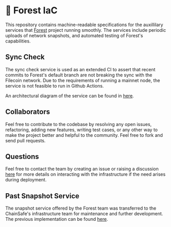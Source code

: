 # 🌲 Forest IaC

This repository contains machine-readable specifications for the auxillilary services that [Forest](https://github.com/ChainSafe/forest) project running smoothly. The services include periodic uploads of network snapshots, and automated testing of Forest's capabilities.

## Sync Check

The sync check service is used as an extended CI to assert that recent commits to Forest's default branch are not breaking the sync with the Filecoin network. Due to the requirements of running a mainnet node, the service is not feasible to run in Github Actions.

An architectural diagram of the service can be found in [here](docs/sync-check-architecture.pdf).

## Collaborators
Feel free to contribute to the codebase by resolving any open issues, refactoring, adding new features, writing test cases, or any other way to make the project better and helpful to the community. Feel free to fork and send pull requests.

## Questions
Feel free to contact the team by creating an issue or raising a discussion [here](https://github.com/ChainSafe/forest/discussions) for more details on interacting with the infrastructure if the need arises during deployment.

## Past Snapshot Service

The snapshot service offered by the Forest team was transferred to the ChainSafe's infrastructure team for maintenance and further development. The previous implementation can be found [here](https://github.com/ChainSafe/forest-iac/pull/459).
